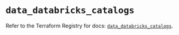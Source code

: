 # `data_databricks_catalogs`

Refer to the Terraform Registry for docs: [`data_databricks_catalogs`](https://registry.terraform.io/providers/databricks/databricks/1.49.0/docs/data-sources/catalogs).
